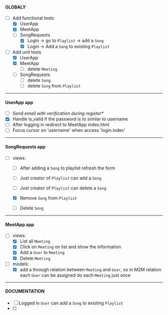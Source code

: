 #### GLOBALY
- [ ] Add functional tests
  - [x] UserApp
  - [x] MeetApp
  - [ ] SongRequests
    - [x] Login -> go to `Playlist` -> add a `Song`
    - [x] Login -> Add a `Song` to existing `Playlist`
- [ ] Add unit tests
  - [x] UserApp
  - [x] MeetApp
    - [ ] delete `Meeting`
  - [ ] SongRequests
    - [ ] delete `Song`
    - [ ] delete `Song` from `Playlist`

---
#### UserApp app
- [ ] *Send email with verification during register**
- [x] Handle is_valid if the password is to similar to username
- [ ] After logging in redirect to MeetApp index.html
- [ ] Focus cursor on 'username' when access 'login.index'

---
#### SongRequests app
- [ ] views:
  - [ ] After adding a `Song` to playlist refresh the form
  - [ ] Just creator of `Playlist` can add a `Song`
  - [ ] Just creator of `Playlist` can delete a `Song`
  - [x] Remove `Song` from `Playlist`
  - [ ] Delete `Song`


---
#### MeetApp app
- [ ] views:
  - [x] List all `Meeting`
  - [x] Click on `Meeting` on list and show the information
  - [x] Add a `User` to `Meeting`
  - [x] Delete `Meeting`
- [ ] models:
  - [x] add a through relation between `Meeting` and `User`, so in M2M relation each `User` can be assigned do each `Meeting` just once

---
#### DOCUMENTATION
- [ ] Logged in `User` can add a `Song` to existing `Playlist`
- [ ] 